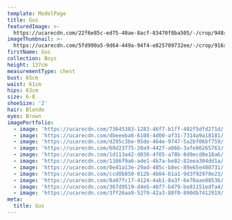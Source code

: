 ```yaml
---
template: ModelPage
title: Gus
featuredImage: >-
  https://ucarecdn.com/22f6e85c-ed75-40ae-8acf-83470f8ba505/-/crop/948x374/0,0/-/preview/
imageThumbnail: >-
  https://ucarecdn.com/5fd990a5-9d64-449a-94f4-e825709732ee/-/crop/916x1228/331,110/-/preview/
firstName: Gus
collection: Boys
height: 137cm
measurementType: chest
bust: 65cm
waist: 61cm
hips: 63cm
size: 6-8
shoeSize: '2'
hair: Blonde
eyes: Brown
imagePortfolio:
  - image: 'https://ucarecdn.com/73645383-1283-46f7-b1ff-402f5dfd271d/'
  - image: 'https://ucarecdn.com/dbeeeba6-6108-4d00-af31-7314a9a18181/'
  - image: 'https://ucarecdn.com/d295c3be-95de-464e-9747-5a2bf06bf759/'
  - image: 'https://ucarecdn.com/60d23775-20a9-442f-a86b-3afe86265763/'
  - image: 'https://ucarecdn.com/1d113a42-d038-4f05-a78b-8d0ecd8e18a6/'
  - image: 'https://ucarecdn.com/1106f9a6-ade1-4b7a-be82-82eea304dd1a/'
  - image: 'https://ucarecdn.com/0e41a13e-29ad-485c-b8ec-89e65e488731/'
  - image: 'https://ucarecdn.com/ccd0b850-012b-4b04-b1a1-9d3f92970e23/'
  - image: 'https://ucarecdn.com/8a97fc17-4124-4ab1-8a3f-6e70aae88536/'
  - image: 'https://ucarecdn.com/367d9519-d4eb-46f7-b479-be81151edfa4/'
  - image: 'https://ucarecdn.com/3ff26aa9-5279-42a3-88f0-890db7412919/'
meta:
  title: Gus
---
```


